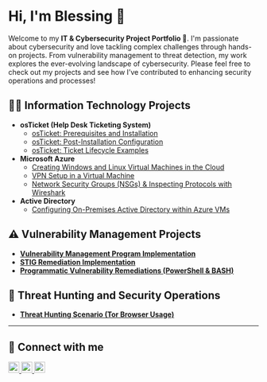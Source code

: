 <h1>Hi, I'm Blessing 👋</h1>
<p>
  Welcome to my <strong>IT & Cybersecurity Project Portfolio 🔐</strong>.  
  I'm passionate about cybersecurity and love tackling complex challenges through hands-on projects.  
  From vulnerability management to threat detection, my work explores the ever-evolving landscape of cybersecurity.  
  Please feel free to check out my projects and see how I’ve contributed to enhancing security operations and processes!
</p>

<h2>👨‍💻 Information Technology Projects</h2>

<ul>
  <li><b>osTicket (Help Desk Ticketing System)</b>
    <ul>
      <li><a href="https://github.com/BlessingDominic-oss/osticket-prereqs-cleanversion">osTicket: Prerequisites and Installation</a></li>
      <li><a href="https://github.com/BlessingDominic-oss/post-install-config">osTicket: Post-Installation Configuration</a></li>
      <li><a href="https://github.com/BlessingDominic-oss/ticket-lifecycle">osTicket: Ticket Lifecycle Examples</a></li>
    </ul>
  </li>

  <li><b>Microsoft Azure</b>
    <ul>
      <li><a href="https://github.com/BlessingDominic-oss/Creating-VMs-Azure">Creating Windows and Linux Virtual Machines in the Cloud</a></li>
      <li><a href="https://github.com/BlessingDominic-oss/Setting-Up-A-VPN">VPN Setup in a Virtual Machine</a></li>
      <li><a href="https://github.com/BlessingDominic-oss/azure-network-protocols">Network Security Groups (NSGs) & Inspecting Protocols with Wireshark</a></li>
    </ul>
  </li>

  <li><b>Active Directory</b>
    <ul>
      <li><a href="https://github.com/BlessingDominic-oss/configure-ad">Configuring On-Premises Active Directory within Azure VMs</a></li>
    </ul>
  </li>
</ul>

<h2>⚠️ Vulnerability Management Projects</h2>
<ul>
  <li><a href="https://github.com/BlessingDominic-oss/Project-Vulnerability-Management"><b>Vulnerability Management Program Implementation</b></a></li>
  <li><a href="https://github.com/BlessingDominic-oss/STIG-Remediation-Implementation"><b>STIG Remediation Implementation</b></a></li>
  <li><a href="https://github.com/joshcybertest/programmatic-vulnerability-remediations"><b>Programmatic Vulnerability Remediations (PowerShell & BASH)</b></a></li>
</ul>

<h2>🚨 Threat Hunting and Security Operations</h2>
<ul>
  <li><a href="https://github.com/joshmadakor0/threat-hunting-scenario-tor"><b>Threat Hunting Scenario (Tor Browser Usage)</b></a></li>
</ul>

<hr/>

<h2>🤳 Connect with me</h2>
<p>
  <a href="https://twitter.com/Josh" target="_blank">
    <img alt="Twitter" width="22px" src="https://cdn.jsdelivr.net/npm/simple-icons@v3/icons/twitter.svg" />
  </a>
  <a href="https://www.linkedin.com/in/blessing-nze-2a7051174" target="_blank">
    <img alt="LinkedIn" width="22px" src="https://cdn.jsdelivr.net/npm/simple-icons@v3/icons/linkedin.svg" />
  </a>
  <a href="https://instagram.com/" target="_blank">
    <img alt="Instagram" width="22px" src="https://cdn.jsdelivr.net/npm/simple-icons@v3/icons/instagram.svg" />
  </a>
</p>
